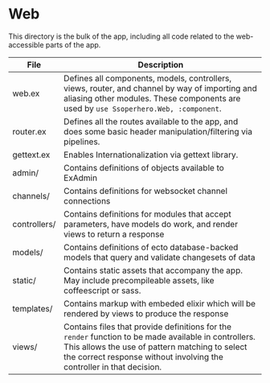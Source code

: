 Web
===

This directory is the bulk of the app, including all code related to the web-accessible parts of the app.

| File | Description |
|------|-------------|
| web.ex | Defines all components, models, controllers, views, router, and channel by way of importing and aliasing other modules. These components are used by `use Ssoperhero.Web, :component`. |
| router.ex | Defines all the routes available to the app, and does some basic header manipulation/filtering via pipelines. |
| gettext.ex | Enables Internationalization via gettext library. |
| admin/ | Contains definitions of objects available to ExAdmin |
| channels/ | Contains definitions for websocket channel connections |
| controllers/ | Contains definitions for modules that accept parameters, have models do work, and render views to return a response |
| models/ | Contains definitions of ecto database-backed models that query and validate changesets of data |
| static/ | Contains static assets that accompany the app. May include precompileable assets, like coffeescript or sass. |
| templates/ | Contains markup with embeded elixir which will be rendered by views to produce the response |
| views/ | Contains files that provide definitions for the `render` function to be made available in controllers. This allows the use of pattern matching to select the correct response without involving the controller in that decision. |
